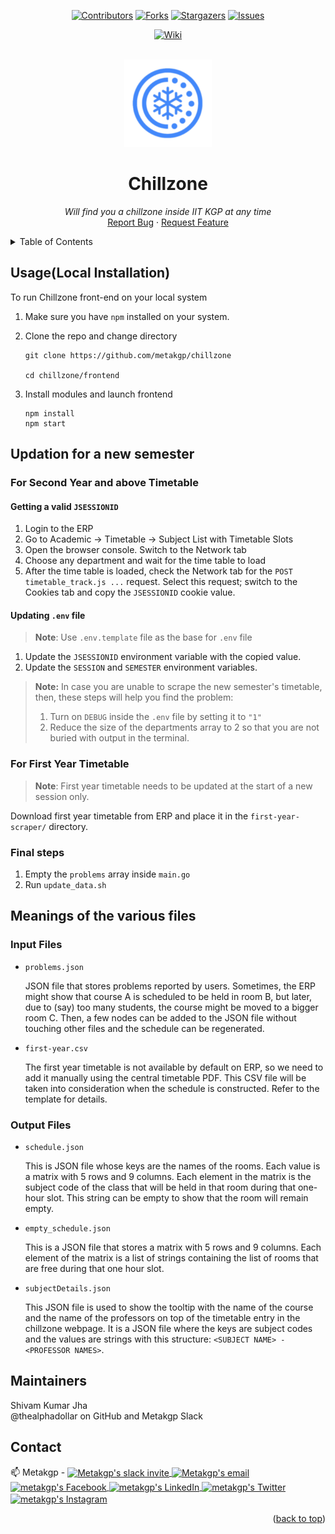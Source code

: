 <div id="top"></div>

<div align="center">

[![Contributors][contributors-shield]][contributors-url]
[![Forks][forks-shield]][forks-url]
[![Stargazers][stars-shield]][stars-url]
[![Issues][issues-shield]][issues-url]
<!-- [![MIT License][license-shield]][license-url] -->
[![Wiki][wiki-shield]][wiki-url]

</div>

<!-- PROJECT LOGO -->
<br />
<div align="center">
  <a href="https://github.com/metakgp/chillzone">
    <img width="140" alt="image" src="images/icons/icon_384x384.png">
  </a>

  <h1 align="center">Chillzone</h1>

  <p align="center">
    <i>Will find you a chillzone inside IIT KGP at any time</i>
    <br />
    <a href="https://github.com/metakgp/chillzone/issues">Report Bug</a>
    ·
    <a href="https://github.com/metakgp/chillzone/issues">Request Feature</a>
  </p>
</div>

<details>
<summary>Table of Contents</summary>

- [Usage(Local Installation)](#usagelocal-installation)
- [Updation for a new semester](#updation-for-a-new-semester)
  - [For Second Year and above Timetable](#for-second-year-and-above-timetable)
    - [Getting a valid `JSESSIONID`](#getting-a-valid-jsessionid)
    - [Updating `.env` file](#updating-env-file)
  - [For First Year Timetable](#for-first-year-timetable)
  - [Final steps](#final-steps)
- [Meanings of the various files](#meanings-of-the-various-files)
  - [Input Files](#input-files)
  - [Output Files](#output-files)
- [Maintainers](#maintainers)
- [Contact](#contact)
</details>

## Usage(Local Installation)

To run Chillzone front-end on your local system 

1. Make sure you have `npm` installed on your system.
2. Clone the repo and change directory

   ```
   git clone https://github.com/metakgp/chillzone
   
   cd chillzone/frontend
   ```
3. Install modules and launch frontend
    ```
    npm install
    npm start
    ```

<!-- 
## How does it work?

### Request

```sh
curl 'https://erp.iitkgp.ernet.in/Acad/timetable_track.jsp?action=second&dept=AE' \
    -H 'User-Agent: Mozilla/5.0 (X11; Ubuntu; Linux x86_64; rv:58.0) Gecko/20100101 Firefox/58.0' \
    -H 'Content-Type: application/x-www-form-urlencoded' \
    -H 'Cookie: JSESSIONID=ABCD.worker3;' \
    --data 'for_session=2017-2018&for_semester=SPRING&dept=AE'
``` -->


## Updation for a new semester

### For Second Year and above Timetable

#### Getting a valid `JSESSIONID`

1. Login to the ERP
2. Go to Academic -> Timetable -> Subject List with Timetable Slots
3. Open the browser console. Switch to the Network tab
4. Choose any department and wait for the time table to load
5. After the time table is loaded, check the Network tab for the `POST timetable_track.js ...` request. Select this request; switch to the Cookies tab and copy the `JSESSIONID` cookie value.
  
#### Updating `.env` file

> **Note**: Use `.env.template` file as the base for `.env` file

1. Update the `JSESSIONID` environment variable with the copied value.
2. Update the `SESSION` and `SEMESTER` environment variables.

> **Note:** In case you are unable to scrape the new semester's timetable, then, these steps will help you find the problem:
> 1. Turn on `DEBUG` inside the `.env` file by setting it to `"1"`
> 2. Reduce the size of the departments array to 2 so that you are not buried with output in the terminal.

### For First Year Timetable

> **Note**: First year timetable needs to be updated at the start of a new session only.

Download first year timetable from ERP and place it in the `first-year-scraper/` directory.

### Final steps

1. Empty the `problems` array inside `main.go` 
2. Run `update_data.sh`

## Meanings of the various files

### Input Files

- `problems.json`

  JSON file that stores problems reported by users. Sometimes, the ERP might
  show that course A is scheduled to be held in room B, but later, due to
  (say) too many students, the course might be moved to a bigger room C. Then,
  a few nodes can be added to the JSON file without touching other files and
  the schedule can be regenerated.
- `first-year.csv`

  The first year timetable is not available by default on ERP, so we need to
  add it manually using the central timetable PDF. This CSV file will be taken
  into consideration when the schedule is constructed. Refer to the template
  for details.

### Output Files

- `schedule.json`

  This is JSON file whose keys are the names of the rooms. Each value is a
  matrix with 5 rows and 9 columns. Each element in the matrix is the subject
  code of the class that will be held in that room during that one-hour slot.
  This string can be empty to show that the room will remain empty.
- `empty_schedule.json`

  This is a JSON file that stores a matrix with 5 rows and 9 columns. Each
  element of the matrix is a list of strings containing the list of rooms that
  are free during that one hour slot.
- `subjectDetails.json`

  This JSON file is used to show the tooltip with the name of the course and
  the name of the professors on top of the timetable entry in the chillzone
  webpage. It is a JSON file where the keys are subject codes and the values are
  strings with this structure: `<SUBJECT NAME> - <PROFESSOR NAMES>`.

## Maintainers

Shivam Kumar Jha <br/>
@thealphadollar on GitHub and Metakgp Slack

## Contact

<p>
📫 Metakgp -
<a href="https://bit.ly/metakgp-slack">
  <img align="center" alt="Metakgp's slack invite" width="22px" src="https://raw.githubusercontent.com/edent/SuperTinyIcons/master/images/svg/slack.svg" />
</a>
<a href="mailto:metakgp@gmail.com">
  <img align="center" alt="Metakgp's email " width="22px" src="https://raw.githubusercontent.com/edent/SuperTinyIcons/master/images/svg/gmail.svg" />
</a>
<a href="https://www.facebook.com/metakgp">
  <img align="center" alt="metakgp's Facebook" width="22px" src="https://raw.githubusercontent.com/edent/SuperTinyIcons/master/images/svg/facebook.svg" />
</a>
<a href="https://www.linkedin.com/company/metakgp-org/">
  <img align="center" alt="metakgp's LinkedIn" width="22px" src="https://raw.githubusercontent.com/edent/SuperTinyIcons/master/images/svg/linkedin.svg" />
</a>
<a href="https://twitter.com/metakgp">
  <img align="center" alt="metakgp's Twitter " width="22px" src="https://raw.githubusercontent.com/edent/SuperTinyIcons/master/images/svg/twitter.svg" />
</a>
<a href="https://www.instagram.com/metakgp_/">
  <img align="center" alt="metakgp's Instagram" width="22px" src="https://raw.githubusercontent.com/edent/SuperTinyIcons/master/images/svg/instagram.svg" />
</a>
</p>

<p align="right">(<a href="#top">back to top</a>)</p>

<!-- MARKDOWN LINKS & IMAGES -->

[contributors-shield]: https://img.shields.io/github/contributors/metakgp/chillzone.svg?style=for-the-badge
[contributors-url]: https://github.com/metakgp/chillzone/graphs/contributors
[forks-shield]: https://img.shields.io/github/forks/metakgp/chillzone.svg?style=for-the-badge
[forks-url]: https://github.com/metakgp/chillzone/network/members
[stars-shield]: https://img.shields.io/github/stars/metakgp/chillzone.svg?style=for-the-badge
[stars-url]: https://github.com/metakgp/chillzone/stargazers
[issues-shield]: https://img.shields.io/github/issues/metakgp/chillzone.svg?style=for-the-badge
[issues-url]: https://github.com/metakgp/chillzone/issues
<!-- [license-shield]: https://img.shields.io/github/license/shikhar-irez/chillzone?label=license&style=for-the-badge
[license-url]: https://github.com/shikhar-irez/chillzone/blob/new-readme/LICENSE -->
[wiki-shield]: https://custom-icon-badges.demolab.com/badge/metakgp_wiki-grey?logo=metakgp_logo&logoColor=white&style=for-the-badge
[wiki-url]: https://wiki.metakgp.org
